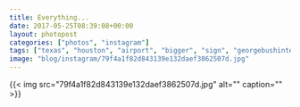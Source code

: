 ```yaml
---
title: Everything...
date: 2017-05-25T08:39:08+00:00
layout: photopost
categories: ["photos", "instagram"]
tags: ["texas", "houston", "airport", "bigger", "sign", "georgebushintercontinentalairport", "IAH"]
image: "blog/instagram/79f4a1f82d843139e132daef3862507d.jpg"
---
```


{{< img src="79f4a1f82d843139e132daef3862507d.jpg" alt="" caption="" >}}




